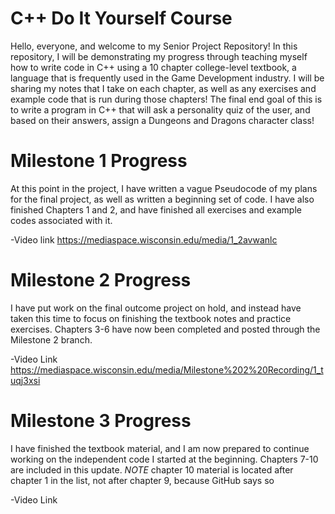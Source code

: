 # C++ Do It Yourself Course

Hello, everyone, and welcome to my Senior Project Repository! In this repository, I will be demonstrating my progress through teaching myself how to write code in C++ using a 10 chapter college-level textbook, a language that is frequently used in the Game Development industry. I will be sharing my notes that I take on each chapter, as well as any exercises and example code that is run during those chapters! The final end goal of this is to write a program in C++ that will ask a personality quiz of the user, and based on their answers, assign a Dungeons and Dragons character class!

# Milestone 1 Progress

At this point in the project, I have written a vague Pseudocode of my plans for the final project, as well as written a beginning set of code. I have also finished Chapters 1 and 2, and have finished all exercises and example codes associated with it.

-Video link
https://mediaspace.wisconsin.edu/media/1_2avwanlc


# Milestone 2 Progress

I have put work on the final outcome project on hold, and instead have taken this time to focus on finishing the textbook notes and practice exercises. Chapters 3-6 have now been completed and posted through the Milestone 2 branch.

-Video Link
https://mediaspace.wisconsin.edu/media/Milestone%202%20Recording/1_tuqj3xsi

# Milestone 3 Progress

I have finished the textbook material, and I am now prepared to continue working on the independent code I started at the beginning. Chapters 7-10 are included in this update. *NOTE* chapter 10 material is located after chapter 1 in the list, not after chapter 9, because GitHub says so

-Video Link

